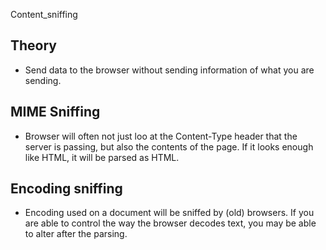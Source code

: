 Content_sniffing

## Theory

- Send data to the browser without sending information of what you are sending.

## MIME Sniffing

- Browser will often not just loo at the Content-Type header that the server is passing, but also the contents of the page. If it looks enough like HTML, it will be parsed as HTML. 

## Encoding sniffing

- Encoding used on a document will be sniffed by (old) browsers. If you are able to control the way the browser decodes text, you may be able to alter after the parsing.